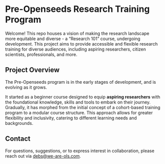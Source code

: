 # Pre-Openseeds Research Training Program

Welcome! This repo houses a vision of making the research landscape more equitable and diverse - a “Research 101” course, undergoing development. This project aims to provide accessible and flexible research training for diverse audiences, including aspiring researchers, citizen scientists, professionals, and more.

## Project Overview

The Pre-Openseeds program is in the early stages of development, and is evolving as it grows.

It started as a beginner course designed to equip **aspiring researchers** with the foundational knowledge, skills and tools to embark on their journey. Gradually, it has morphed from the initial concept of a cohort-based training program to a modular course structure. This approach allows for greater flexibility and inclusivity, catering to different learning needs and backgrounds.



## Contact

For questions, suggestions, or to express interest in collaboration, please reach out via [debs@we-are-ols.com](debs@we-are-ols.com).


